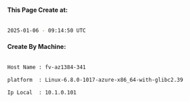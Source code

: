 
   
#### This Page Create at:

```bash

2025-01-06 - 09:14:50 UTC

```

#### Create By Machine:

```bash

Host Name : fv-az1384-341

platform  : Linux-6.8.0-1017-azure-x86_64-with-glibc2.39

Ip Local  : 10.1.0.101

```

